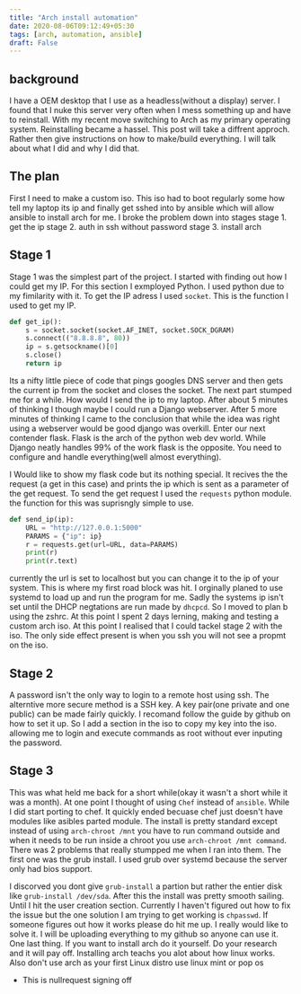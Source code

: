 ```yaml
---
title: "Arch install automation"
date: 2020-08-06T09:12:49+05:30
tags: [arch, automation, ansible]
draft: False
---
```

## background
I have a OEM desktop that I use as a headless(without a display) server. I found that I nuke this server very often when I mess something up and have to reinstall. With my recent move switching to Arch as my primary operating system. Reinstalling became a hassel. This post will take a diffrent approch. Rather then give instructions on how to make/build everything. I will talk about what I did and why I did that.

## The plan
First I need to make a custom iso. This iso had to boot regularly some how tell my laptop its ip and finally get sshed into by ansible which will allow ansible to install arch for me. I broke the problem down into stages
stage 1. get the ip
stage 2. auth in ssh without password
stage 3. install arch

## Stage 1
Stage 1 was the simplest part of the project. I started with finding out how I could get my IP. For this section I exmployed Python. I used python due to my fimilarity with it. To get the IP adress I used `socket`. This is the function I used to get my IP.

```python
def get_ip():
    s = socket.socket(socket.AF_INET, socket.SOCK_DGRAM)
    s.connect(("8.8.8.8", 80))
    ip = s.getsockname()[0]
    s.close()
    return ip
```
Its a nifty little piece of code that pings googles DNS server and then gets the current ip from the socket and closes the socket. The next part stumped me for a while. How would I send the ip to my laptop. After about 5 minutes of thinking I though maybe I could run a Django webserver. After 5 more minutes of thinking I came to the conclusion  that while the idea was right using a webserver would be good django was overkill. Enter our next contender flask. Flask is the arch of the python web dev world. While Django neatly handles 99% of the work flask is the opposite. You need to configure and handle everything(well almost everything).

I Would like to show my flask code but its nothing special. It recives the the request (a get in this case) and prints the ip which is sent as a parameter of the get request. To send the get request I used the `requests` python module. the function for this was suprisngly simple to use.

```python
def send_ip(ip):
    URL = "http://127.0.0.1:5000"
    PARAMS = {"ip": ip}
    r = requests.get(url=URL, data=PARAMS)
    print(r)
    print(r.text)
```
currently the url is set to localhost but you can change it to the ip of your system. This is where my first road block was hit. I orginally planed to use systemd to load up and run the program for me. Sadly the systems ip isn't set until the DHCP negtations are run made by `dhcpcd`. So I moved to plan b using the zshrc. At this point I spent 2 days lerning, making and testing a custom arch iso. At this point I realised that I could tackel stage 2 with the iso. The only side effect present is when you ssh you will not see a propmt on the iso.

## Stage 2
A password isn't the only way to login to a remote host using ssh. The alterntive more secure method is a SSH key. A key pair(one private and one public) can be made fairly quickly. I recomand follow the guide by github on how to set it up. So I add a section in the iso to copy my key into the iso. allowing me to login and execute commands as root without ever inputing the password.


## Stage 3
This was what held me back for a short while(okay it wasn't a short while it was a month). At one point I thought of using `Chef` instead of `ansible`. While I did start porting to chef. It quickly ended becuase chef just doesn't have modules like asibles parted module. The install is pretty standard except instead of using `arch-chroot /mnt` you have to run command outside and when it needs to be run inside a chroot you use `arch-chroot /mnt command`. There was 2 problems that really stumpped me when I ran into them. The first one was the grub install. I used grub over systemd because the server only had bios support.

I discorved you dont give `grub-install` a partion but rather the entier disk like `grub-install /dev/sda`. After this the install was pretty smooth sailing. Until I hit the user creation section. Currently I haven't figured out how to fix the issue but the one solution I am trying to get working is `chpasswd`. If someone figures out how it works please do hit me up. I really would like to solve it. I  will be uploading everything to my github so anyone can use it. One last thing. If you want to install arch do it yourself. Do your research and it will pay off. Installing arch teachs you alot about how linux works. Also don't use arch as your first Linux distro use linux mint or pop os

- This is nullrequest signing off